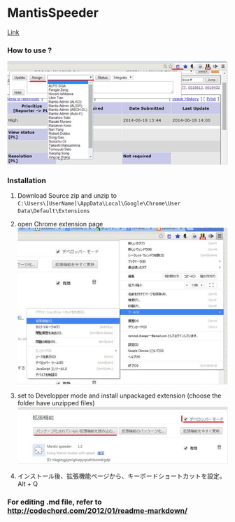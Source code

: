 MantisSpeeder
=============
[Link](http://10.10.238.207/mantis/view_all_bug_page.php)

### How to use ?
![](/readme/UseMantisSpeeder.png)

### Installation
1. Download Source zip and unzip to  
`C:\Users\[UserName]\AppData\Local\Google\Chrome\User Data\Default\Extensions`

1. open Chrome extension page
![](/readme/OpenChromeExtension.png)

1. set to Developper mode and install unpackaged extension (choose the folder have unzipped files)
![](/readme/InstallUnpackagedExtension.png)

1. インストール後、拡張機能ページから、キーボードショートカットを設定。
	Alt + Q 


### For editing .md file, refer to <http://codechord.com/2012/01/readme-markdown/>  

